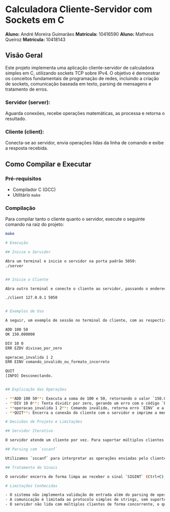 # Calculadora Cliente-Servidor com Sockets em C

**Aluno:** André Moreira Guimarães 
**Matrícula:** 10416590
**Aluno:** Matheus Queiroz 
**Matrícula:** 10418143

## Visão Geral

Este projeto implementa uma aplicação cliente-servidor de calculadora simples em C, utilizando sockets TCP sobre IPv4. O objetivo é demonstrar os conceitos fundamentais de programação de redes, incluindo a criação de sockets, comunicação baseada em texto, parsing de mensagens e tratamento de erros.

### Servidor (server):  
Aguarda conexões, recebe operações matemáticas, as processa e retorna o resultado.

### Cliente (client):  
Conecta-se ao servidor, envia operações lidas da linha de comando e exibe a resposta recebida.

## Como Compilar e Executar

### Pré-requisitos

- Compilador C (GCC)
- Utilitário `make`

### Compilação

Para compilar tanto o cliente quanto o servidor, execute o seguinte comando na raiz do projeto:

```bash
make

# Execução

## Inicie o Servidor

Abra um terminal e inicie o servidor na porta padrão 5050:
./server


## Inicie o Cliente

Abra outro terminal e conecte o cliente ao servidor, passando o endereço IP e a porta como parâmetros:

./client 127.0.0.1 5050


# Exemplos de Uso

A seguir, um exemplo de sessão no terminal do cliente, com as respectivas operações e respostas:

ADD 100 50
OK 150.000000

DIV 10 0
ERR EZDV divisao_por_zero

operacao_invalida 1 2
ERR EINV comando_invalido_ou_formato_incorreto

QUIT
[INFO] Desconectando.


## Explicação das Operações

- **ADD 100 50**: Executa a soma de 100 e 50, retornando o valor `150.000000`.
- **DIV 10 0**: Tenta dividir por zero, gerando um erro com o código `EZDV` e a mensagem `divisao_por_zero`.
- **operacao_invalida 1 2**: Comando inválido, retorna erro `EINV` e a mensagem `comando_invalido_ou_formato_incorreto`.
- **QUIT**: Encerra a conexão do cliente com o servidor e imprime a mensagem `[INFO] Desconectando`.

# Decisões de Projeto e Limitações

## Servidor Iterativo

O servidor atende um cliente por vez. Para suportar múltiplos clientes simultaneamente, seria necessário usar `fork()` ou threads, o que não foi implementado nesta versão.

## Parsing com `sscanf`

Utilizamos `sscanf` para interpretar as operações enviadas pelo cliente, devido à sua simplicidade e adequação ao protocolo. Há uma verificação de retorno para garantir que o parsing seja feito corretamente e de forma robusta.

## Tratamento de Sinais

O servidor encerra de forma limpa ao receber o sinal `SIGINT` (Ctrl+C), fechando corretamente o socket e garantindo que os recursos sejam liberados de maneira adequada.

# Limitações Conhecidas

- O sistema não implementa validação de entrada além do parsing de operações simples.
- A comunicação é limitada ao protocolo simples de strings, sem suporte a formatação complexa ou criptografia.
- O servidor não lida com múltiplos clientes de forma concorrente, o que significa que apenas um cliente pode ser atendido de cada vez.

